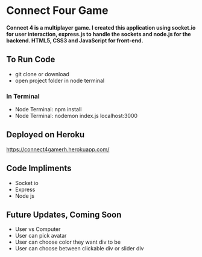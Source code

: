 # Connect Four Game
#### Connect 4 is a multiplayer game. I created this application using socket.io for user interaction, express.js to handle the sockets and node.js for the backend. HTML5, CSS3 and JavaScript for front-end. 

## To Run Code
   * git clone or download
   * open project folder in node terminal
### In Terminal
   * Node Terminal: npm install
   * Node Terminal: nodemon index.js localhost:3000
## Deployed on Heroku   
   https://connect4gamerh.herokuapp.com/
## Code Impliments
  * Socket io
  * Express
  * Node js
 ## Future Updates, Coming Soon
  * User vs Computer
  * User can pick avatar
  * User can choose color they want div to be
  * User can choose between clickable div or slider div 
 
